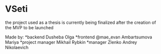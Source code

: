 # VSeti
the project used as a thesis
is currently being finalized 
after the creation of the MVP to be launched

Made by:
*backend Dusheba Olga
*frontend @mae_evan Ambartsumova Mariya
*project manager Mikhail Rybkin
*manager Zlenko Andrey Nikolaevich
